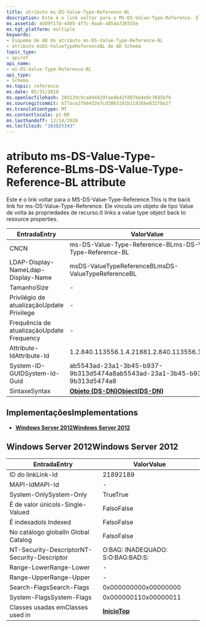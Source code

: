 ```yaml
---
title: atributo ms-DS-Value-Type-Reference-BL
description: Este é o link voltar para o MS-DS-Value-Type-Reference. Ele vincula um objeto de tipo Value de volta às propriedades de recurso.
ms.assetid: 4dd9f17d-4d05-4f7c-9aab-a854a726555e
ms.tgt_platform: multiple
keywords:
- Esquema de AD do atributo ms-DS-Value-Type-Reference-BL
- atributo msDS-ValueTypeReferenceBL do AD Schema
topic_type:
- apiref
api_name:
- ms-DS-Value-Type-Reference-BL
api_type:
- Schema
ms.topic: reference
ms.date: 05/31/2018
ms.openlocfilehash: 28d139c9ca844429fae0b42fd07bb4e9c70d5bfb
ms.sourcegitcommit: b77ace27b0432e7cd3863191b11926be032fbe2f
ms.translationtype: MT
ms.contentlocale: pt-BR
ms.lasthandoff: 12/14/2020
ms.locfileid: "103825343"
---
```

# <a name="ms-ds-value-type-reference-bl-attribute"></a><span data-ttu-id="fbaa4-106">atributo ms-DS-Value-Type-Reference-BL</span><span class="sxs-lookup"><span data-stu-id="fbaa4-106">ms-DS-Value-Type-Reference-BL attribute</span></span>

<span data-ttu-id="fbaa4-107">Este é o link voltar para o MS-DS-Value-Type-Reference.</span><span class="sxs-lookup"><span data-stu-id="fbaa4-107">This is the back link for ms-DS-Value-Type-Reference.</span></span> <span data-ttu-id="fbaa4-108">Ele vincula um objeto de tipo Value de volta às propriedades de recurso.</span><span class="sxs-lookup"><span data-stu-id="fbaa4-108">It links a value type object back to resource properties.</span></span>



| <span data-ttu-id="fbaa4-109">Entrada</span><span class="sxs-lookup"><span data-stu-id="fbaa4-109">Entry</span></span> | <span data-ttu-id="fbaa4-110">Valor</span><span class="sxs-lookup"><span data-stu-id="fbaa4-110">Value</span></span> |
|-------------------|-----------------------------------------|
| <span data-ttu-id="fbaa4-111">CN</span><span class="sxs-lookup"><span data-stu-id="fbaa4-111">CN</span></span>                | <span data-ttu-id="fbaa4-112">ms-DS-Value-Type-Reference-BL</span><span class="sxs-lookup"><span data-stu-id="fbaa4-112">ms-DS-Value-Type-Reference-BL</span></span>           |
| <span data-ttu-id="fbaa4-113">LDAP-Display-Name</span><span class="sxs-lookup"><span data-stu-id="fbaa4-113">Ldap-Display-Name</span></span> | <span data-ttu-id="fbaa4-114">msDS-ValueTypeReferenceBL</span><span class="sxs-lookup"><span data-stu-id="fbaa4-114">msDS-ValueTypeReferenceBL</span></span>               |
| <span data-ttu-id="fbaa4-115">Tamanho</span><span class="sxs-lookup"><span data-stu-id="fbaa4-115">Size</span></span>              | \-                                      |
| <span data-ttu-id="fbaa4-116">Privilégio de atualização</span><span class="sxs-lookup"><span data-stu-id="fbaa4-116">Update Privilege</span></span>  | \-                                      |
| <span data-ttu-id="fbaa4-117">Frequência de atualização</span><span class="sxs-lookup"><span data-stu-id="fbaa4-117">Update Frequency</span></span>  | \-                                      |
| <span data-ttu-id="fbaa4-118">Attribute-Id</span><span class="sxs-lookup"><span data-stu-id="fbaa4-118">Attribute-Id</span></span>      | <span data-ttu-id="fbaa4-119">1.2.840.113556.1.4.2188</span><span class="sxs-lookup"><span data-stu-id="fbaa4-119">1.2.840.113556.1.4.2188</span></span>                 |
| <span data-ttu-id="fbaa4-120">System-ID-GUID</span><span class="sxs-lookup"><span data-stu-id="fbaa4-120">System-Id-Guid</span></span>    | <span data-ttu-id="fbaa4-121">ab5543ad-23a1-3b45-b937-9b313d5474a8</span><span class="sxs-lookup"><span data-stu-id="fbaa4-121">ab5543ad-23a1-3b45-b937-9b313d5474a8</span></span>    |
| <span data-ttu-id="fbaa4-122">Sintaxe</span><span class="sxs-lookup"><span data-stu-id="fbaa4-122">Syntax</span></span>            | [<span data-ttu-id="fbaa4-123">**Objeto (DS-DN)**</span><span class="sxs-lookup"><span data-stu-id="fbaa4-123">**Object(DS-DN)**</span></span>](s-object-ds-dn.md) |



## <a name="implementations"></a><span data-ttu-id="fbaa4-124">Implementações</span><span class="sxs-lookup"><span data-stu-id="fbaa4-124">Implementations</span></span>

-   [<span data-ttu-id="fbaa4-125">**Windows Server 2012**</span><span class="sxs-lookup"><span data-stu-id="fbaa4-125">**Windows Server 2012**</span></span>](#windows-server-2012)

## <a name="windows-server-2012"></a><span data-ttu-id="fbaa4-126">Windows Server 2012</span><span class="sxs-lookup"><span data-stu-id="fbaa4-126">Windows Server 2012</span></span>



| <span data-ttu-id="fbaa4-127">Entrada</span><span class="sxs-lookup"><span data-stu-id="fbaa4-127">Entry</span></span> | <span data-ttu-id="fbaa4-128">Valor</span><span class="sxs-lookup"><span data-stu-id="fbaa4-128">Value</span></span> |
|------------------------|---------------------------------|
| <span data-ttu-id="fbaa4-129">ID do link</span><span class="sxs-lookup"><span data-stu-id="fbaa4-129">Link-Id</span></span>                | <span data-ttu-id="fbaa4-130">2189</span><span class="sxs-lookup"><span data-stu-id="fbaa4-130">2189</span></span>                            |
| <span data-ttu-id="fbaa4-131">MAPI-Id</span><span class="sxs-lookup"><span data-stu-id="fbaa4-131">MAPI-Id</span></span>                | \-                              |
| <span data-ttu-id="fbaa4-132">System-Only</span><span class="sxs-lookup"><span data-stu-id="fbaa4-132">System-Only</span></span>            | <span data-ttu-id="fbaa4-133">True</span><span class="sxs-lookup"><span data-stu-id="fbaa4-133">True</span></span>                            |
| <span data-ttu-id="fbaa4-134">É de valor único</span><span class="sxs-lookup"><span data-stu-id="fbaa4-134">Is-Single-Valued</span></span>       | <span data-ttu-id="fbaa4-135">Falso</span><span class="sxs-lookup"><span data-stu-id="fbaa4-135">False</span></span>                           |
| <span data-ttu-id="fbaa4-136">É indexado</span><span class="sxs-lookup"><span data-stu-id="fbaa4-136">Is Indexed</span></span>             | <span data-ttu-id="fbaa4-137">Falso</span><span class="sxs-lookup"><span data-stu-id="fbaa4-137">False</span></span>                           |
| <span data-ttu-id="fbaa4-138">No catálogo global</span><span class="sxs-lookup"><span data-stu-id="fbaa4-138">In Global Catalog</span></span>      | <span data-ttu-id="fbaa4-139">Falso</span><span class="sxs-lookup"><span data-stu-id="fbaa4-139">False</span></span>                           |
| <span data-ttu-id="fbaa4-140">NT-Security-Descriptor</span><span class="sxs-lookup"><span data-stu-id="fbaa4-140">NT-Security-Descriptor</span></span> | <span data-ttu-id="fbaa4-141">O:BAG: INADEQUADO: S:</span><span class="sxs-lookup"><span data-stu-id="fbaa4-141">O:BAG:BAD:S:</span></span>                    |
| <span data-ttu-id="fbaa4-142">Range-Lower</span><span class="sxs-lookup"><span data-stu-id="fbaa4-142">Range-Lower</span></span>            | \-                              |
| <span data-ttu-id="fbaa4-143">Range-Upper</span><span class="sxs-lookup"><span data-stu-id="fbaa4-143">Range-Upper</span></span>            | \-                              |
| <span data-ttu-id="fbaa4-144">Search-Flags</span><span class="sxs-lookup"><span data-stu-id="fbaa4-144">Search-Flags</span></span>           | <span data-ttu-id="fbaa4-145">0x00000000</span><span class="sxs-lookup"><span data-stu-id="fbaa4-145">0x00000000</span></span>                      |
| <span data-ttu-id="fbaa4-146">System-Flags</span><span class="sxs-lookup"><span data-stu-id="fbaa4-146">System-Flags</span></span>           | <span data-ttu-id="fbaa4-147">0x00000011</span><span class="sxs-lookup"><span data-stu-id="fbaa4-147">0x00000011</span></span>                      |
| <span data-ttu-id="fbaa4-148">Classes usadas em</span><span class="sxs-lookup"><span data-stu-id="fbaa4-148">Classes used in</span></span>        | [<span data-ttu-id="fbaa4-149">**Início**</span><span class="sxs-lookup"><span data-stu-id="fbaa4-149">**Top**</span></span>](c-top.md)<br/> |



 

 





